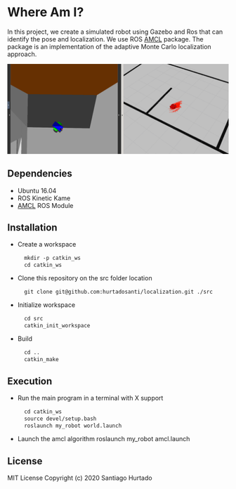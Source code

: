 # Where Am I?
In this project, we create a simulated robot using Gazebo and Ros that can identify the pose and localization. We use ROS [AMCL](http://wiki.ros.org/amcl) package. The package is an implementation of the adaptive Monte Carlo localization approach.

![sample](./resources/amcl.png)

## Dependencies
- Ubuntu 16.04
- ROS Kinetic Kame
- [AMCL]((http://wiki.ros.org/amcl)) ROS Module
## Installation
- Create a workspace

        mkdir -p catkin_ws
        cd catkin_ws

- Clone this repository on the src folder location
  
        git clone git@github.com:hurtadosanti/localization.git ./src

- Initialize workspace
        
        cd src
        catkin_init_workspace

- Build
  
        cd ..
        catkin_make
        
## Execution

- Run the main program in a terminal with X support
  
        cd catkin_ws
        source devel/setup.bash
        roslaunch my_robot world.launch

- Launch the amcl algorithm
        roslaunch my_robot amcl.launch

## License
MIT License Copyright (c) 2020 Santiago Hurtado

